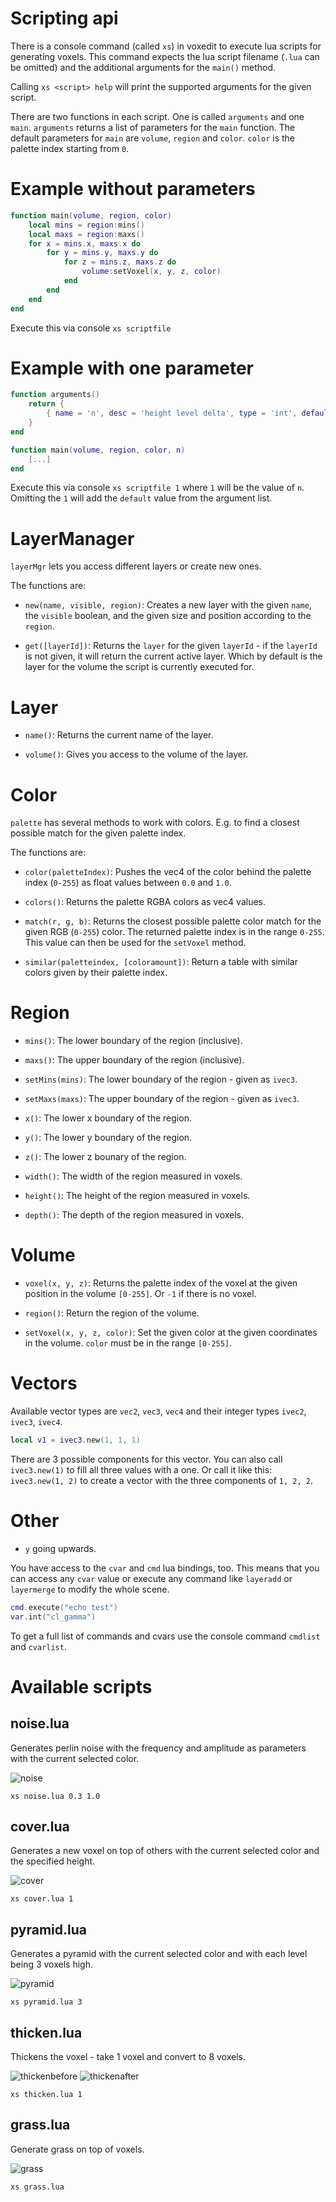 # Scripting api

There is a console command (called `xs`) in voxedit to execute lua scripts for generating voxels. This command expects the lua script filename (`.lua` can be omitted) and the additional arguments for the `main()` method.

Calling `xs <script> help` will print the supported arguments for the given script.

There are two functions in each script. One is called `arguments` and one `main`. `arguments` returns a list of parameters for the `main` function. The default parameters for `main` are `volume`, `region` and `color`. `color` is the palette index starting from `0`.

# Example without parameters

```lua
function main(volume, region, color)
	local mins = region:mins()
	local maxs = region:maxs()
	for x = mins.x, maxs.x do
		for y = mins.y, maxs.y do
			for z = mins.z, maxs.z do
				volume:setVoxel(x, y, z, color)
			end
		end
	end
end
```

Execute this via console `xs scriptfile`

# Example with one parameter

```lua
function arguments()
	return {
		{ name = 'n', desc = 'height level delta', type = 'int', default = '2' }
	}
end

function main(volume, region, color, n)
	[...]
end
```

Execute this via console `xs scriptfile 1` where `1` will be the value of `n`. Omitting the `1` will add the `default` value from the argument list.

# LayerManager

`layerMgr` lets you access different layers or create new ones.

The functions are:

* `new(name, visible, region)`: Creates a new layer with the given `name`, the `visible` boolean, and the given size and position according to the `region`.

* `get([layerId])`: Returns the `layer` for the given `layerId` - if the `layerId` is not given, it will return the current active layer. Which by default is the layer for the volume the script is currently executed for.

# Layer

* `name()`: Returns the current name of the layer.

* `volume()`: Gives you access to the volume of the layer.

# Color

`palette` has several methods to work with colors. E.g. to find a closest possible match for the given palette index.

The functions are:

* `color(paletteIndex)`: Pushes the vec4 of the color behind the palette index (`0-255`) as float values between `0.0` and `1.0`.

* `colors()`: Returns the palette RGBA colors as vec4 values.

* `match(r, g, b)`: Returns the closest possible palette color match for the given RGB (`0-255`) color. The returned palette index is in the range `0-255`. This value can then be used for the `setVoxel` method.

* `similar(paletteindex, [coloramount])`: Return a table with similar colors given by their palette index.

# Region

* `mins()`: The lower boundary of the region (inclusive).

* `maxs()`: The upper boundary of the region (inclusive).

* `setMins(mins)`: The lower boundary of the region - given as `ivec3`.

* `setMaxs(maxs)`: The upper boundary of the region - given as `ivec3`.

* `x()`: The lower x boundary of the region.

* `y()`: The lower y boundary of the region.

* `z()`: The lower z bounary of the region.

* `width()`: The width of the region measured in voxels.

* `height()`: The height of the region measured in voxels.

* `depth()`: The depth of the region measured in voxels.

# Volume

* `voxel(x, y, z)`: Returns the palette index of the voxel at the given position in the volume `[0-255]`. Or `-1` if there is no voxel.

* `region()`: Return the region of the volume.

* `setVoxel(x, y, z, color)`: Set the given color at the given coordinates in the volume. `color` must be in the range `[0-255]`.

# Vectors

Available vector types are `vec2`, `vec3`, `vec4` and their integer types `ivec2`, `ivec3`, `ivec4`.

```lua
local v1 = ivec3.new(1, 1, 1)
```

There are 3 possible components for this vector. You can also call `ivec3.new(1)` to fill all three values with a one. Or call it like this: `ivec3.new(1, 2)` to create a vector with the three components of `1, 2, 2`.

# Other

* `y` going upwards.

You have access to the `cvar` and `cmd` lua bindings, too. This means that you can access any `cvar` value or execute any command like `layeradd` or `layermerge` to modify the whole scene.

```lua
cmd.execute("echo test")
var.int("cl_gamma")
```

To get a full list of commands and cvars use the console command `cmdlist` and `cvarlist`.

# Available scripts

## noise.lua

Generates perlin noise with the frequency and amplitude as parameters with the current selected color.

![noise](lua-noise.png)

`xs noise.lua 0.3 1.0`

## cover.lua

Generates a new voxel on top of others with the current selected color and the specified height.

![cover](lua-cover.png)

`xs cover.lua 1`

## pyramid.lua

Generates a pyramid with the current selected color and with each level being 3 voxels high.

![pyramid](lua-pyramid.png)

`xs pyramid.lua 3`

## thicken.lua

Thickens the voxel - take 1 voxel and convert to 8 voxels.

![thickenbefore](lua-thicken-before.png) ![thickenafter](lua-thicken-after.png)

`xs thicken.lua 1`

## grass.lua

Generate grass on top of voxels.

![grass](grass.png)

`xs grass.lua`
